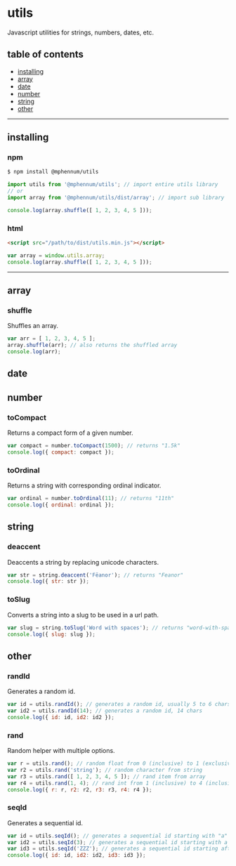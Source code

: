 # utils

Javascript utilities for strings, numbers, dates, etc.

## table of contents

- [installing](#installing)
- [array](#array)
- [date](#date)
- [number](#number)
- [string](#string)
- [other](#other)

* * *

## installing

### npm

```bash
$ npm install @mphennum/utils
```

```js
import utils from '@mphennum/utils'; // import entire utils library
// or
import array from '@mphennum/utils/dist/array'; // import sub library

console.log(array.shuffle([ 1, 2, 3, 4, 5 ]));
```

### html

```html
<script src="/path/to/dist/utils.min.js"></script>
```

```js
var array = window.utils.array;
console.log(array.shuffle([ 1, 2, 3, 4, 5 ]));
```

* * *

## array

### shuffle

Shuffles an array.

```js
var arr = [ 1, 2, 3, 4, 5 ];
array.shuffle(arr); // also returns the shuffled array
console.log(arr);
```

## date

## number

### toCompact

Returns a compact form of a given number.

```js
var compact = number.toCompact(1500); // returns "1.5k"
console.log({ compact: compact });
```

### toOrdinal

Returns a string with corresponding ordinal indicator.

```js
var ordinal = number.toOrdinal(11); // returns "11th"
console.log({ ordinal: ordinal });
```

## string

### deaccent

Deaccents a string by replacing unicode characters.

```js
var str = string.deaccent('Fëanor'); // returns "Feanor"
console.log({ str: str });
```

### toSlug

Converts a string into a slug to be used in a url path.

```js
var slug = string.toSlug('Word with spaces'); // returns "word-with-spaces"
console.log({ slug: slug });
```

## other

### randId

Generates a random id.

```js
var id = utils.randId(); // generates a random id, usually 5 to 6 chars
var id2 = utils.randId(14); // generates a random id, 14 chars
console.log({ id: id, id2: id2 });
```

### rand

Random helper with multiple options.

```js
var r = utils.rand(); // random float from 0 (inclusive) to 1 (exclusive)
var r2 = utils.rand('string'); // random character from string
var r3 = utils.rand([ 1, 2, 3, 4, 5 ]); // rand item from array
var r4 = utils.rand(1, 4); // rand int from 1 (inclusive) to 4 (inclusive)
console.log({ r: r, r2: r2, r3: r3, r4: r4 });
```

### seqId

Generates a sequential id.

```js
var id = utils.seqId(); // generates a sequential id starting with "a"
var id2 = utils.seqId(3); // generates a sequential id starting with a minimum length of 3 -- "aaa"
var id3 = utils.seqId('ZZZ'); // generates a sequential id starting after "ZZZ" -- "ZZ0"
console.log({ id: id, id2: id2, id3: id3 });
```

